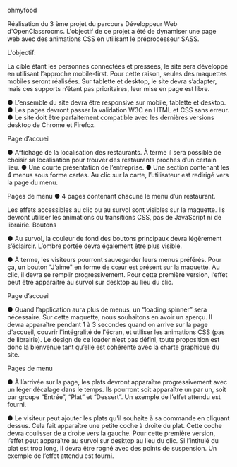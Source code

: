 ohmyfood 

Réalisation du 3 ème projet du parcours Développeur Web d'OpenClassrooms.
L'objectif de ce projet a été de dynamiser une page web avec des animations CSS en utilisant le préprocesseur SASS.

L'objectif:

La cible étant les personnes connectées et pressées, le site sera développé en utilisant
l’approche mobile-first. Pour cette raison, seules des maquettes mobiles seront réalisées.
Sur tablette et desktop, le site devra s’adapter, mais ces supports n’étant pas prioritaires,
leur mise en page est libre.

● L’ensemble du site devra être responsive sur mobile, tablette et desktop.
● Les pages devront passer la validation W3C en HTML et CSS sans erreur.
● Le site doit être parfaitement compatible avec les dernières versions desktop de
Chrome et Firefox.


Page d’accueil 

● Affichage de la localisation des restaurants. À terme il sera possible de choisir sa
    localisation pour trouver des restaurants proches d’un certain lieu.
● Une courte présentation de l’entreprise.
● Une section contenant les 4 menus sous forme cartes. Au clic sur la carte,
    l’utilisateur est redirigé vers la page du menu.

Pages de menu
● 4 pages contenant chacune le menu d’un restaurant.

Les effets accessibles au clic ou au survol sont visibles sur la maquette. Ils devront utiliser
les animations ou transitions CSS, pas de JavaScript ni de librairie.
Boutons


● Au survol, la couleur de fond des boutons principaux devra légèrement s’éclaircir.
    L’ombre portée devra également être plus visible.
    
● À terme, les visiteurs pourront sauvegarder leurs menus préférés. Pour ça, un
    bouton "J’aime" en forme de cœur est présent sur la maquette. Au clic, il devra se
    remplir progressivement. Pour cette première version, l’effet peut être apparaître au
    survol sur desktop au lieu du clic.

Page d’accueil

● Quand l’application aura plus de menus, un “loading spinner” sera nécessaire. Sur
    cette maquette, nous souhaitons en avoir un aperçu. Il devra apparaître pendant 1 à
    3 secondes quand on arrive sur la page d'accueil, couvrir l'intégralité de l'écran, et
    utiliser les animations CSS (pas de librairie). Le design de ce loader n’est pas défini,
    toute proposition est donc la bienvenue tant qu’elle est cohérente avec la charte
    graphique du site.

Pages de menu

● À l’arrivée sur la page, les plats devront apparaître progressivement avec un léger
    décalage dans le temps. Ils pourront soit apparaître un par un, soit par groupe
    “Entrée”, “Plat” et “Dessert”. Un exemple de l’effet attendu est fourni.

● Le visiteur peut ajouter les plats qu'il souhaite à sa commande en cliquant dessus.
    Cela fait apparaître une petite coche à droite du plat. Cette coche devra coulisser de
    a droite vers la gauche. Pour cette première version, l’effet peut apparaître au survol
    sur desktop au lieu du clic. Si l’intitulé du plat est trop long, il devra être rogné avec
    des points de suspension. Un exemple de l’effet attendu est fourni.

